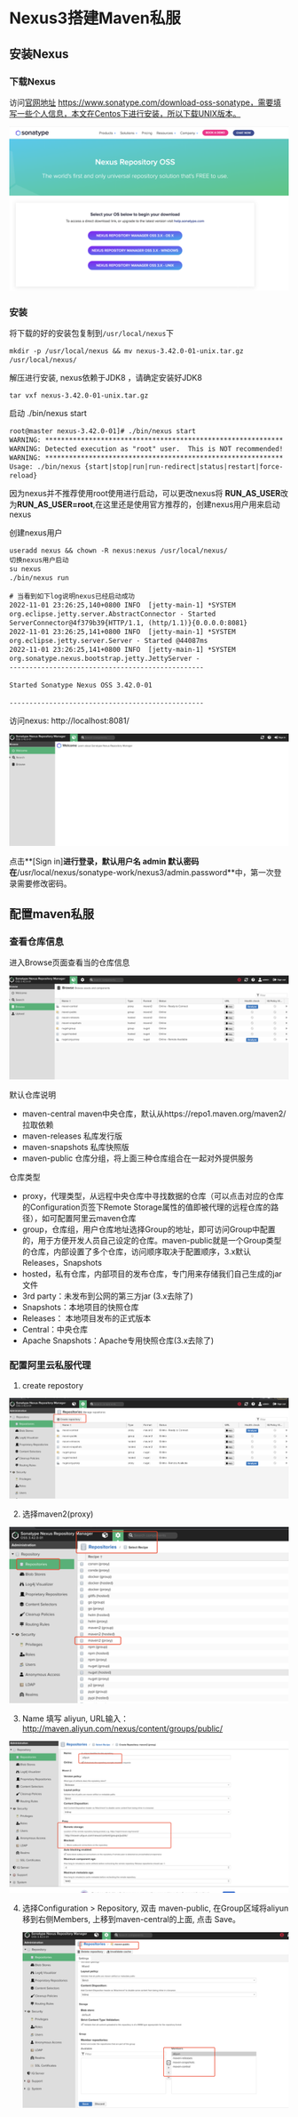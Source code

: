 # Nexus3搭建Maven私服

## 安装Nexus

### 下载Nexus

  访问[官网地址](https://www.sonatype.com/download-oss-sonatype) https://www.sonatype.com/download-oss-sonatype，需要填写一些个人信息，本文在Centos下进行安装，所以下载UNIX版本。

![image-20221101224241084](./img/image-20221101224241084.png)

### 安装

  将下载的好的安装包复制到`/usr/local/nexus`下

```shell
mkdir -p /usr/local/nexus && mv nexus-3.42.0-01-unix.tar.gz /usr/local/nexus/
```

解压进行安装,	nexus依赖于JDK8 ，请确定安装好JDK8

```shell
tar vxf nexus-3.42.0-01-unix.tar.gz
```

启动 ./bin/nexus start

```shell
root@master nexus-3.42.0-01]# ./bin/nexus start
WARNING: ************************************************************
WARNING: Detected execution as "root" user.  This is NOT recommended!
WARNING: ************************************************************
Usage: ./bin/nexus {start|stop|run|run-redirect|status|restart|force-reload}
```

因为nexus并不推荐使用root使用进行启动，可以更改nexus将 **RUN_AS_USER**改为**RUN_AS_USER=root**,在这里还是使用官方推荐的，创建nexus用户用来启动nexus

创建nexus用户

```shell
useradd nexus && chown -R nexus:nexus /usr/local/nexus/ 
切换nexus用户启动
su nexus
./bin/nexus run

# 当看到如下log说明nexus已经启动成功
2022-11-01 23:26:25,140+0800 INFO  [jetty-main-1] *SYSTEM org.eclipse.jetty.server.AbstractConnector - Started ServerConnector@4f379b39{HTTP/1.1, (http/1.1)}{0.0.0.0:8081}
2022-11-01 23:26:25,141+0800 INFO  [jetty-main-1] *SYSTEM org.eclipse.jetty.server.Server - Started @44087ms
2022-11-01 23:26:25,141+0800 INFO  [jetty-main-1] *SYSTEM org.sonatype.nexus.bootstrap.jetty.JettyServer - 
-------------------------------------------------

Started Sonatype Nexus OSS 3.42.0-01

-------------------------------------------------
```

访问nexus: http://localhost:8081/

![image-20221101232845128](./img/image-20221101232845128.png)



 点击**[Sign in]**进行登录，默认用户名 **admin** 默认密码在**/usr/local/nexus/sonatype-work/nexus3/admin.password**中，第一次登录需要修改密码。

## 配置maven私服

### 查看仓库信息

进入Browse页面查看当的仓库信息

![image-20221101234713805](./img/image-20221101234713805.png)

默认仓库说明

- maven-central maven中央仓库，默认从https://repo1.maven.org/maven2/拉取依赖
- maven-releases 私库发行版
- maven-snapshots 私库快照版
- maven-public 仓库分组，将上面三种仓库组合在一起对外提供服务

仓库类型

- proxy，代理类型，从远程中央仓库中寻找数据的仓库（可以点击对应的仓库的Configuration页签下Remote Storage属性的值即被代理的远程仓库的路径），如可配置阿里云maven仓库
- group，仓库组，用户仓库地址选择Group的地址，即可访问Group中配置的，用于方便开发人员自己设定的仓库。maven-public就是一个Group类型的仓库，内部设置了多个仓库，访问顺序取决于配置顺序，3.x默认Releases，Snapshots
- hosted，私有仓库，内部项目的发布仓库，专门用来存储我们自己生成的jar文件
-  3rd party：未发布到公网的第三方jar (3.x去除了)
-  Snapshots：本地项目的快照仓库
-  Releases： 本地项目发布的正式版本
- Central：中央仓库
- Apache Snapshots：Apache专用快照仓库(3.x去除了)

### 配置阿里云私服代理

1. create repostory

![image-20221101235657183](./img/image-20221101235657183.png)

2. 选择maven2(proxy)

![image-20221101235803096](./img/image-20221101235803096.png)

3. Name 填写 aliyun, URL输入：http://maven.aliyun.com/nexus/content/groups/public/

![image-20221102000129836](./img/image-20221102000129836.png)

4. 选择Configuration > Repository, 双击 maven-public, 在Group区域将aliyun移到右侧Members, 上移到maven-central的上面, 点击 Save。

   ![image-20221102000346240](./img/image-20221102000346240.png)